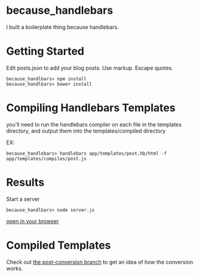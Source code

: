 because_handlebars
==================

I built a boilerplate thing because handlebars.

Getting Started
==================

Edit posts.json to add your blog posts. Use markup. Escape quotes.

```
because_handlbars> npm install
because_handlbars> bower install
```

Compiling Handlebars Templates
=======================
you'll need to run the handlebars compiler on each file in the templates directory, and output them into the templates/compiled directory

EX:
```
because_handlebars> handlebars app/templates/post.hb/html -f app/templates/compiles/post.js
```

Results
=================

Start a server

```
because_handlbars> node server.js
```

[open in your browser](http://localhost:1337)

Compiled Templates
==================

Check out [the post-conversion branch](https://github.com/mrgenixus/because_handlebars/tree/post-conversion) to get an idea of how the conversion works.


